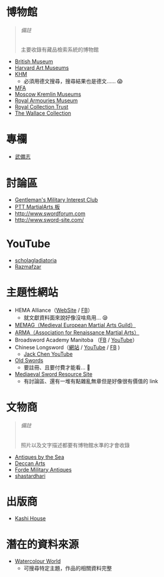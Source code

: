博物館
======

> ###### 備註 ######
> 主要收錄有藏品檢索系統的博物館

* [British Museum](https://www.britishmuseum.org/research/collection_online/search.aspx)
* [Harvard Art Museums](https://www.harvardartmuseums.org/collections)
* [KHM](https://www.khm.at/en/objectdb/)
	* 必須用德文搜尋，搜尋結果也是德文...... :scream:
* [MFA](https://www.mfa.org/collections/search)
* [Moscow Kremlin Museums](https://collectiononline.kreml.ru)
* [Royal Armouries Museum](https://collections.royalarmouries.org)
* [Royal Collection Trust](https://www.rct.uk/collection/)
* [The Wallace Collection](https://wallacelive.wallacecollection.org/eMP/eMuseumPlus)


專欄
====

* [武備志](https://www.hk01.com/channel/166/%E6%AD%A6%E5%82%99%E5%BF%97)


討論區
======

* [Gentleman's Military Interest Club](http://gmic.co.uk/forum/287-military-hardware/)
* [PTT MartialArts 板](https://www.ptt.cc/bbs/MartialArts/index.html)
* http://www.swordforum.com
* http://www.sword-site.com/


YouTube
=======

* [scholagladiatoria](https://www.youtube.com/channel/UCt14YOvYhd5FCGCwcjhrOdA)
* [Razmafzar](https://www.youtube.com/user/JahaneRazmafzar)


主題性網站
==========

* HEMA Alliance（[WebSite](https://www.hemaalliance.com/) / [FB](https://www.facebook.com/groups/HEMAAlliance/)）
	* 就文獻資料面來說好像沒啥鳥用... :sleepy:
* [MEMAG（Medieval European Martial Arts Guild）](https://www.memag.net/)
* [ARMA（Association for Renaissance Martial Arts）](http://www.thearma.org/)
* Broadsword Academy Manitoba
	（[FB](https://www.facebook.com/Broadsword-Academy-Manitoba-1598311073775771/) / [YouTube](https://www.youtube.com/channel/UCn9SaOfJEd-vljZ3d_C1Dqw)）
* Chinese Longsword（[網站](https://www.chineselongsword.com/) / [YouTube](https://www.youtube.com/channel/UCvvThPMe_v3YmgPvqAPEoCg) / [FB](https://www.facebook.com/ChineseLongsword) )
	* [Jack Chen YouTube](https://www.youtube.com/user/jackchn/)
* [Old Swords](https://oldswords.com/)
	* 要註冊、且要付費才能看... :see_no_evil:
* [Mediaeval Sword Resource Site](http://www.vikingsword.com)
	* 有討論區、還有一堆有點雜亂無章但是好像很有價值的 link


文物商
======

> ###### 備註 ######
> 照片以及文字描述都要有博物館水準的才會收錄

* [Antiques by the Sea](https://antiquesbythesea.nl/)
* [Deccan Arts](http://deccanarts.com/)
* [Forde Military Antiques](https://www.fordemilitaryantiques.com)
* [shastardhari](https://www.shastardhari.com)


出版商
======

* [Kashi House](https://www.kashihouse.com/)


潛在的資料來源
==============

* [Watercolour World](https://www.watercolourworld.org)
	* 可搜尋特定主題，作品的相關資料完整
